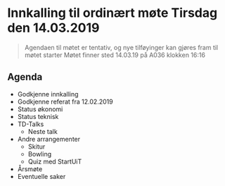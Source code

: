 # Innkalling til ordinært møte Tirsdag den 14.03.2019
> Agendaen til møtet er tentativ, og nye tilføyinger kan gjøres fram til møtet starter
> Møtet finner sted 14.03.19 på A036 klokken 16:16

## Agenda
* Godkjenne innkalling
* Godkjenne referat fra 12.02.2019
* Status økonomi
* Status teknisk
* TD-Talks
    * Neste talk
* Andre arrangementer
  * Skitur
  * Bowling
  * Quiz med StartUiT
* Årsmøte
* Eventuelle saker